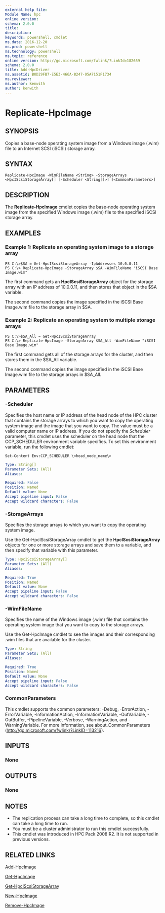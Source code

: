 ```yaml
---
external help file:
Module Name: hpc
online version:
schema: 2.0.0
title:
description:
keywords: powershell, cmdlet
ms.date: 2016-12-20
ms.prod: powershell
ms.technology: powershell
ms.topic: reference
online version: http://go.microsoft.com/fwlink/?LinkId=182659
schema: 2.0.0
title: Add-HpcDriver
ms.assetid: B0D29FB7-E5E3-466A-8247-05A7151F1734
ms.reviewer:
ms.author: kenwith
author: kenwith
---
```


# Replicate-HpcImage

## SYNOPSIS
Copies a base-node operating system image from a Windows image (.wim) file to an Internet SCSI (iSCSI) storage array.

## SYNTAX

```
Replicate-HpcImage -WimFileName <String> -StorageArrays <HpcIScsiStorageArray[] [-Scheduler <String[]>] [<CommonParameters>]
```

## DESCRIPTION
The **Replicate-HpcImage** cmdlet copies the base-node operating system image from the specified Windows image (.wim) file to the specified iSCSI storage array.

## EXAMPLES

### Example 1: Replicate an operating system image to a storage array
```
PS C:\>$SA = Get-HpcIScsiStorageArray -IpAddresses 10.0.0.11
PS C:\> Replicate-HpcImage -StorageArray $SA -WimFileName "iSCSI Base Image.wim"
```

The first command gets an **HpcIScsiStorageArray** object for the storage array with an IP address of 10.0.0.11, and then stores that object in the $SA variable.

The second command copies the image specified in the iSCSI Base Image.wim file to the storage array in $SA.

### Example 2: Replicate an operating system to multiple storage arrays
```
PS C:\>$SA_All = Get-HpcIScsiStorageArray
PS C:\> Replicate-HpcImage -StorageArray $SA_All -WimFileName "iSCSI Base Image.wim"
```

The first command gets all of the storage arrays for the cluster, and then stores them in the $SA_All variable.

The second command copies the image specified in the iSCSI Base Image.wim file to the storage arrays in $SA_All.

## PARAMETERS

### -Scheduler
Specifies the host name or IP address of the head node of the HPC cluster that contains the storage arrays to which you want to copy the operating system image and the image that you want to copy.
The value must be a valid computer name or IP address.
If you do not specify the *Scheduler* parameter, this cmdlet uses the scheduler on the head node that the CCP_SCHEDULER environment variable specifies.
To set this environment variable, run the following cmdlet:

`Set-Content Env:CCP_SCHEDULER \<head_node_name\>`

```yaml
Type: String[]
Parameter Sets: (All)
Aliases:

Required: False
Position: Named
Default value: None
Accept pipeline input: False
Accept wildcard characters: False
```

### -StorageArrays
Specifies the storage arrays to which you want to copy the operating system image.

Use the Get-HpcIScsiStorageArray cmdlet to get the **HpcIScsiStorageArray** objects for one or more storage arrays and save them to a variable, and then specify that variable with this parameter.

```yaml
Type: HpcIScsiStorageArray[]
Parameter Sets: (All)
Aliases:

Required: True
Position: Named
Default value: None
Accept pipeline input: False
Accept wildcard characters: False
```

### -WimFileName
Specifies the name of the Windows image (.wim) file that contains the operating system image that you want to copy to the storage arrays.

Use the Get-HpcImage cmdlet to see the images and their corresponding .wim files that are available for the cluster.

```yaml
Type: String
Parameter Sets: (All)
Aliases:

Required: True
Position: Named
Default value: None
Accept pipeline input: False
Accept wildcard characters: False
```

### CommonParameters
This cmdlet supports the common parameters: -Debug, -ErrorAction, -ErrorVariable, -InformationAction, -InformationVariable, -OutVariable, -OutBuffer, -PipelineVariable, -Verbose, -WarningAction, and -WarningVariable. For more information, see about_CommonParameters (http://go.microsoft.com/fwlink/?LinkID=113216).

## INPUTS

### None

## OUTPUTS

### None

## NOTES
* The replication process can take a long time to complete, so this cmdlet can take a long time to run.
* You must be a cluster administrator to run this cmdlet successfully.
* This cmdlet was introduced in HPC Pack 2008 R2. It is not supported in previous versions.

## RELATED LINKS

[Add-HpcImage](./Add-HpcImage.md)

[Get-HpcImage](./Get-HpcImage.md)

[Get-HpcIScsiStorageArray](./Get-HpcIScsiStorageArray.md)

[New-HpcImage](./New-HpcImage.md)

[Remove-HpcImage](./Remove-HpcImage.md)
